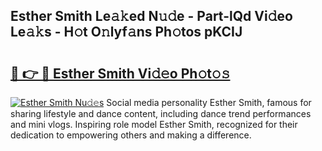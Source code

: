 ## Esther Smith Le𝚊𝚔ed N𝚞𝚍e - Part-lQd Vi𝚍eo Le𝚊𝚔s - H𝚘t O𝚗lyf𝚊ns Ph𝚘tos pKCIJ

# <h2><a href="http://hf4i6q1.feru.top/?c=Esther+Smith">🔗 👉 🔴 Esther Smith Vi𝚍𝚎o Ph𝚘t𝚘𝚜</a></h2>

[![Esther Smith Nu𝚍𝚎s](https://i.imgur.com/0TWrTi3.gif)](http://hf4i6q1.feru.top/?c=Esther+Smith)
Social media personality Esther Smith, famous for sharing lifestyle and dance content, including dance trend performances and mini vlogs. Inspiring role model Esther Smith, recognized for their dedication to empowering others and making a difference. 
